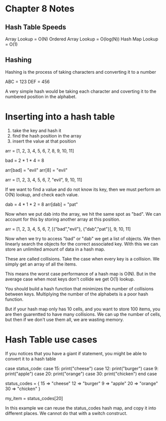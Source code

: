# Chapter 8 Notes


## Hash Table Speeds

Array Lookup = O(N)
Ordered Array Lookup = O(log(N))
Hash Map Lookup = O(1)

## Hashing

Hashing is the process of taking characters and converting it to a number

ABC = 123
DEF = 456

A very simple hash would be taking each character and coverting it to the numbered position in the alphabet.

# Inserting into a hash table

1) take the key and hash it
2) find the hash position in the array
3) insert the value at that position

arr = [1, 2, 3, 4, 5, 6, 7, 8, 9, 10, 11]

bad = 2 * 1 * 4 = 8

arr[bad] = "evil"
arr[8] = "evil"

arr = [1, 2, 3, 4, 5, 6, 7, "evil", 9, 10, 11]

If we want to find a value and do not know its key, then we must perform an O(N) lookup, and check each value.

dab = 4 * 1 * 2 = 8
arr[dab] = "pat"

Now when we put dab into the array, we hit the same spot as "bad". We can account for this by storing another array at this position.

arr = [1, 2, 3, 4, 5, 6, 7, [{"bad","evil"}, {"dab","pat"}], 9, 10, 11]

Now when we try to access "bad" or "dab" we get a list of objects. We then linearly search the objects for the correct associated key.
With this we can store an unlimited amount of data in a hash map.

These are called collisions. Take the case when every key is a collision. We simply get an array of all the items.

This means the worst case performance of a hash map is O(N).
But in the average case when most keys don't collide we get O(1) lookup.

You should build a hash function that minimizes the number of collisions between keys. Multiplying the number of the alphabets is a poor hash function.

But if your hash map only has 10 cells, and you want to store 100 items, you are then guarentted to have many collisions.
We can up the number of cells, but then if we don't use them all, we are wasting memory.

# Hash Table use cases

If you notices that you have a giant if statement, you might be able to convert it to a hash table

case status_code:
    case 15:
        print("cheese")
    case 12:
        print("burger")
    case 9:
        print("apple")
    case 20:
        print("orange")
    case 30:
        print("chicken")
end case

status_codes = {
    15 => "cheese"
    12 => "burger"
    9 => "apple"
    20 => "orange"
    30 => "chicken"
}

my_item = status_codes[20]

In this example we can reuse the status_codes hash map, and copy it into different places. We cannot do that with a switch construct.







